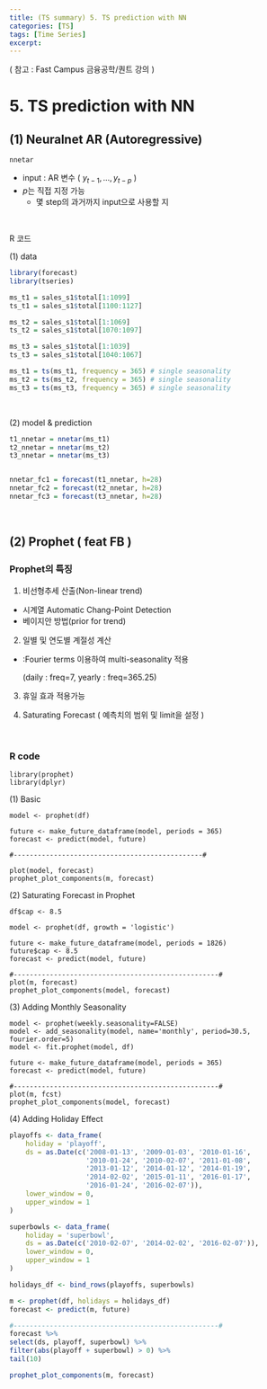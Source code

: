 ```yaml
---
title: (TS summary) 5. TS prediction with NN
categories: [TS]
tags: [Time Series]
excerpt: 
---
```


<script src="https://cdn.mathjax.org/mathjax/latest/MathJax.js?config=TeX-AMS-MML_HTMLorMML" type="text/javascript"></script>

( 참고 : Fast Campus 금융공학/퀀트 강의 )

# 5. TS prediction with NN

## (1) Neuralnet AR (Autoregressive)

`nnetar`

- input : AR 변수 ( $y_{t-1},...,y_{t-p}$ )
- $p$는 직접 지정 가능 
  - 몇 step의 과거까지 input으로 사용할 지

<br>

R 코드

(1) data

```R
library(forecast)
library(tseries)

ms_t1 = sales_s1$total[1:1099]
ts_t1 = sales_s1$total[1100:1127]

ms_t2 = sales_s1$total[1:1069]
ts_t2 = sales_s1$total[1070:1097]

ms_t3 = sales_s1$total[1:1039]
ts_t3 = sales_s1$total[1040:1067]

ms_t1 = ts(ms_t1, frequency = 365) # single seasonality
ms_t2 = ts(ms_t2, frequency = 365) # single seasonality
ms_t3 = ts(ms_t3, frequency = 365) # single seasonality
```

<br>

(2) model & prediction

```R
t1_nnetar = nnetar(ms_t1) 
t2_nnetar = nnetar(ms_t2) 
t3_nnetar = nnetar(ms_t3) 


nnetar_fc1 = forecast(t1_nnetar, h=28) 
nnetar_fc2 = forecast(t2_nnetar, h=28)  
nnetar_fc3 = forecast(t3_nnetar, h=28)  
```

<br>

## (2) Prophet ( feat FB )

### Prophet의 특징

1. 비선형추세 산출(Non-linear trend)

  - 시계열 Automatic Chang-Point Detection
  - 베이지안 방법(prior for trend)

2. 일별 및 연도별 계절성 계산

  - :Fourier terms 이용하여 multi-seasonality 적용 

    (daily : freq=7, yearly : freq=365.25)

3. 휴일 효과 적용가능

4. Saturating Forecast ( 예측치의 범위 및 limit을 설정 )

<br>

### R code

```
library(prophet)
library(dplyr)
```



(1) Basic

```
model <- prophet(df)

future <- make_future_dataframe(model, periods = 365) 
forecast <- predict(model, future) 

#-----------------------------------------------#

plot(model, forecast)
prophet_plot_components(m, forecast)
```



(2) Saturating Forecast in Prophet

```
df$cap <- 8.5

model <- prophet(df, growth = 'logistic')

future <- make_future_dataframe(model, periods = 1826)
future$cap <- 8.5
forecast <- predict(model, future)

#---------------------------------------------------#
plot(m, forecast)
prophet_plot_components(model, forecast)
```



(3) Adding Monthly Seasonality

```
model <- prophet(weekly.seasonality=FALSE)
model <- add_seasonality(model, name='monthly', period=30.5, fourier.order=5)
model <- fit.prophet(model, df)

future <- make_future_dataframe(model, periods = 365)
forecast <- predict(model, future)

#---------------------------------------------------#
plot(m, fcst)
prophet_plot_components(model, forecast)
```



(4) Adding Holiday Effect

```R
playoffs <- data_frame(
    holiday = 'playoff',
    ds = as.Date(c('2008-01-13', '2009-01-03', '2010-01-16',
                   '2010-01-24', '2010-02-07', '2011-01-08',
                   '2013-01-12', '2014-01-12', '2014-01-19',
                   '2014-02-02', '2015-01-11', '2016-01-17',
                   '2016-01-24', '2016-02-07')),
    lower_window = 0,
    upper_window = 1
)

superbowls <- data_frame(
    holiday = 'superbowl',
    ds = as.Date(c('2010-02-07', '2014-02-02', '2016-02-07')),
    lower_window = 0,
    upper_window = 1
)

holidays_df <- bind_rows(playoffs, superbowls)
```

```R
m <- prophet(df, holidays = holidays_df)
forecast <- predict(m, future)

#---------------------------------------------------#
forecast %>%
select(ds, playoff, superbowl) %>% 
filter(abs(playoff + superbowl) > 0) %>%
tail(10)

prophet_plot_components(m, forecast)
```


